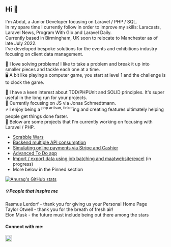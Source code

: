 ## Hi 👋

I'm Abdul, a Junior Developer focusing on Laravel / PHP / SQL.<br>
In my spare time I currently follow in order to improve my skills: Laracasts, Laravel News, Program With Gio and Laravel Daily.<br>
Currently based in Birmingham, UK soon to relocate to Manchester as of late July 2022. <br>
I've developed bespoke solutions for the events and exhibitions industry focusing on client data management.
<br>

🔨 I love solving problems! I like to take a problem and break it up into smaller pieces and tackle each one at a time. <br>
🖥️ A bit like playing a computer game, you start at level 1 and the challenge is to clock the game.<br>

🌱 I have a keen interest about TDD/PHPUnit and SOLID principles. It's super useful in the long run for your projects.<br>
🌱 Currently focusing on JS via Jonas Schmedtmann.<br>
⚡ I enjoy being a <sup>php artisan, tinker</sup>ing and creating features ultimately helping people get things done faster.<br>
🔭 Below are some projects that I'm currently working on focusing with Laravel / PHP. <br>
  -  <a href="https://github.com/abdulkaeum/scrabble-wars">Scrabble Wars</a>
  -  <a href="https://github.com/abdulkaeum/client-apis">Backend multiple API consumption</a>
  -  <a href="https://github.com/abdulkaeum/stripe-cashier">Simulating online payments via Stripe and Cashier</a>
  -  <a href="https://github.com/abdulkaeum/my-panel">Advanced To Do app</a>
  -  <a href="https://github.com/abdulkaeum/import_export_data">Import / export data using job batching and maatwebsite/excel</a> (in progress)
  -  More below in the Pinned section

[![Anurag's GitHub stats](https://github-readme-stats.vercel.app/api?username=abdulkaeum)](https://github.com/anuraghazra/github-readme-stats)

##### 💡 People that inspire me
Rasmus Lerdorf - thank you for giving us your Personal Home Page <br>
Taylor Otwell - thank you for the breath of fresh air! <br>
Elon Musk - the future must include being out there among the stars <br>

#### Connect with me:
<a target="_blank" href="https://www.linkedin.com/in/abdul-kaeum/">
<img alt="" width="20" src="https://content.linkedin.com/content/dam/me/business/en-us/amp/brand-site/v2/bg/LI-Bug.svg.original.svg">
</a>

